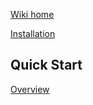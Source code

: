 [Wiki home](https://github.com/SGpp/SGpp/wiki)

[Installation](https://github.com/SGpp/SGpp/wiki/Installation)

## Quick Start
[Overview](https://github.com/SGpp/SGpp/wiki/Quick-Start)